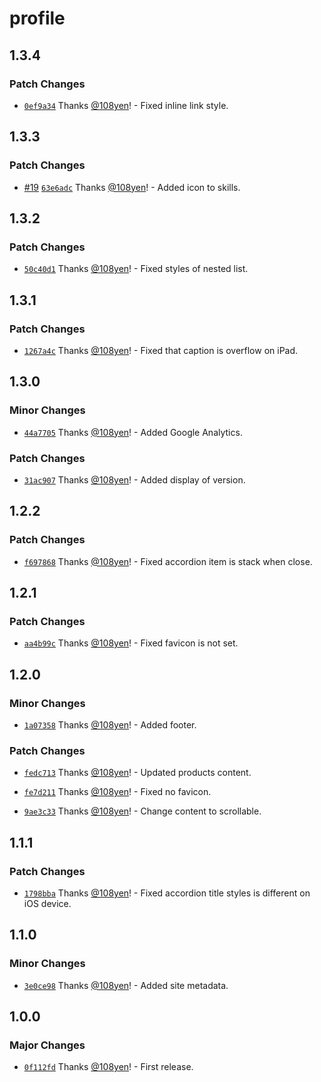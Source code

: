 # profile

## 1.3.4

### Patch Changes

- [`0ef9a34`](https://github.com/108yen/profile/commit/0ef9a348feb93fdfa4d9803461f5d2c39831e552) Thanks [@108yen](https://github.com/108yen)! - Fixed inline link style.

## 1.3.3

### Patch Changes

- [#19](https://github.com/108yen/profile/pull/19) [`63e6adc`](https://github.com/108yen/profile/commit/63e6adcb0b6d7d165791a31fcfd09aab4e74effa) Thanks [@108yen](https://github.com/108yen)! - Added icon to skills.

## 1.3.2

### Patch Changes

- [`50c40d1`](https://github.com/108yen/profile/commit/50c40d11938fc7cfb5ce84b1f691a216a9b3ebca) Thanks [@108yen](https://github.com/108yen)! - Fixed styles of nested list.

## 1.3.1

### Patch Changes

- [`1267a4c`](https://github.com/108yen/profile/commit/1267a4c4aaee3812d42eab57eeb05742ea13dcbc) Thanks [@108yen](https://github.com/108yen)! - Fixed that caption is overflow on iPad.

## 1.3.0

### Minor Changes

- [`44a7705`](https://github.com/108yen/profile/commit/44a7705555286f82cecf867875e6990ed27b5cfa) Thanks [@108yen](https://github.com/108yen)! - Added Google Analytics.

### Patch Changes

- [`31ac907`](https://github.com/108yen/profile/commit/31ac907099a2802f3ae9a7986827f28733d4e3af) Thanks [@108yen](https://github.com/108yen)! - Added display of version.

## 1.2.2

### Patch Changes

- [`f697868`](https://github.com/108yen/profile/commit/f69786840c916c2f6e1839513ac26c4c6c3607c8) Thanks [@108yen](https://github.com/108yen)! - Fixed accordion item is stack when close.

## 1.2.1

### Patch Changes

- [`aa4b99c`](https://github.com/108yen/profile/commit/aa4b99cee1aeb5c59308648e709c993e80b3d7aa) Thanks [@108yen](https://github.com/108yen)! - Fixed favicon is not set.

## 1.2.0

### Minor Changes

- [`1a07358`](https://github.com/108yen/profile/commit/1a073586e883dbdc31b1add5eb39623f42ac25cb) Thanks [@108yen](https://github.com/108yen)! - Added footer.

### Patch Changes

- [`fedc713`](https://github.com/108yen/profile/commit/fedc71319c30e09d4b5fe2ce1cdc67ae53f6fceb) Thanks [@108yen](https://github.com/108yen)! - Updated products content.

- [`fe7d211`](https://github.com/108yen/profile/commit/fe7d211ee39bafb6f26f37f24dd9b082ab829c6e) Thanks [@108yen](https://github.com/108yen)! - Fixed no favicon.

- [`9ae3c33`](https://github.com/108yen/profile/commit/9ae3c33d5696275c16561e4d838c577abcaae82d) Thanks [@108yen](https://github.com/108yen)! - Change content to scrollable.

## 1.1.1

### Patch Changes

- [`1798bba`](https://github.com/108yen/profile/commit/1798bbadab49b01ceeee599fc30423d9a30c8c91) Thanks [@108yen](https://github.com/108yen)! - Fixed accordion title styles is different on iOS device.

## 1.1.0

### Minor Changes

- [`3e0ce98`](https://github.com/108yen/profile/commit/3e0ce988a7fcef02331f14d4c684b233d5b69cc3) Thanks [@108yen](https://github.com/108yen)! - Added site metadata.

## 1.0.0

### Major Changes

- [`0f112fd`](https://github.com/108yen/profile/commit/0f112fda3758c662b885685375d068e65966ab91) Thanks [@108yen](https://github.com/108yen)! - First release.
